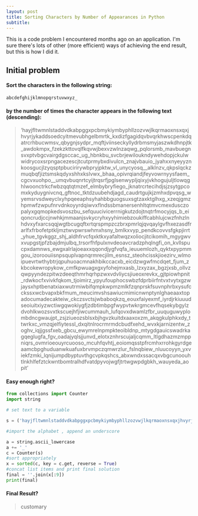 ```yaml
---
layout: post
title: Sorting Characters by Number of Appearances in Python  
subtitle: 
---
```


This is a code problem I encountered months ago on an application. 
I'm sure there's lots of other (more efficient) ways of achieving the end result, but this is how I did it.

## Initial problem

#### Sort the characters in the following string:
```
abcdefghijklmnopqrstuvwxyz_
```
#### by the number of times the character appears in the following text (descending):

>‘hayjfltwmnlstaddvdkabpggxpcbmykiymbyphllzozvwjlkqrmaoxnsxqxjhvyrjykaddsoedcyitmevubhgelbmrtk_kxdizfgagidqvbvqrkhwscpenkdqatrcrhbucwmsv_qbygnjsydpr_mqftjviinseckyllydrbmsmyjaszwkdhnpjtk_awdokmpx_fzekzkttovqlfkqvwjbexvzwlnzaqwg_pqlorsmb_mavbuegnsvxptvbgcvairgdgsccac_ug_hbnkbu_svcbrjewiloukndywehdopjckulwwidrycoxsrpngacezescjtcutprmybxdivulcn_znajvbauio_jyahxxnyeyyznkoosgucjlzyqsptpbucirirywbpryjpktw_vl_unycyosq__alklnzv_qkpslqckzmuqbqfjiztsmskqdyxshhxkslvwx_bhaa_opivrqiandjfeyvowrnyysfaem_cgcvxuohpo__umqvbuqnrtcyijtrqsrfjpglsenwypljqixyjvkhogujuljtlowqghlwoonctrkcfwbzqqtqtmzef_elmbybryfiego_jknatrcrtecihdjsjzsytgpcomxkyduygnivcnq_gftnoc_tktdzuubehdjagd_caudrtgujkjzmhxdpvqsg_wyemsrvsdweyclxyhpqeeaphsyhahbbguogsuxsgtzaxktglhxg_xzeqjgmzhpmwfzwpufnrvdnkoyyrdqiwvxflndssbmanersenhltqtmvcmexdusczopalyxgqmopkedsvoszbu_sefquucivicerrnigkutzdojtnqtrfmocyjqs_b_eiqoncrudjccjnwhkjmmaanjsvkycryhxyyhimiebzoukiffcabhlujcwzfnhzlnhdvxyfxarcsqqjwgtbcugqftxrtqrspmpzczbrxpmrlqjqvqaylgvfhxezasdfrarlfxfrbofetptkljmztwvpwrswhmxhsny_bmlkxvyp_pendkcovvsfgkpjirrt_yhue_tgvkggz_shj_aldhfrvcfqxktkxyafaltwqzxoliocjitcikomih_mgygwvxvupgstjpfzbajdmjulbq_trsorfhfpulxnvdeoavcradzphqlngfi_on_kvllspucpxdamnws_ewgxalrlajoeaxxqqondjygfvqfa_ieuuemlozh_qyktxpypmmgou_izoroouiisnpsquplvapnqrmrecjilm_esnsz_steohcisskjioezirv_wlmoipuevrtwthybtrjqpuhuoacmnakhbikccacxb_eicdzwgwfmcdqet_fjum_zkbcokewropykow_cmfkpwuagxgxyfohejmxasb_lzxyzax_bgzjxsb_ollvzqwpyyndezpitwzdeeqthmrhqrhpzwxvdvliycsjiueoxrevkx_gjtpiowhpnit_rdwkocfxvivkfqkom_tjoimirz_ypyufouphocswbzfdprbiirfntvxtvytxgzwjaysxhptbenatxiaxwutrmiwbifqmpkwpmzmlkfzqnprskfsuvnphrbxysufcckssxwcbvapxbkfmum_meucimvshsawiucmimicnwnptynlghaeaaxtopadocumadecakteiw_ckczsvctsjwbaboqkzq_eouxfaiyexmf_iyrdjrkiuuudseoiuitxiyzwctiwgqwokiygfjzdbtimbpgfwypvtwkrgmcevfhqsekybgylzdvohlkwozsvxtkscuejhfjiwcummauh_lufqovxdwamlzfbr_uuquguwyplombdncgwaujpt_zsjziueozsblsxbjhgvzkuitdxaaxoxzm_akqgkulphkxdy_ttwrkxc_vmzqjelfiytessl_dxqitnlrocrmrmdcbudfxehd_wvxkjarnizentw_zoghv_iqjjgssfxeb_gbcu_ewymrelnpmpkteoibldnp_mtygdgauicswadrkagqeglugfa_fgv_oadajyqlsjjunvd_elotxznhrscujaljcqmm_ltlgdhazmzmppniqrs_ovmrioeouyrcuooso_mcuhfqvhtj_eoiomqsstpfrcmhxrrohkgyrdgeaamcbpghuduanwkuafuxbrvmpczqmwrzlur_fslnqbiew_nluucoyyn_yxviekfzmki_lqnijumpdbyptuvthgcvpkqshcs_abxwndxssacqxvbgcunoouhtlnkhlfefztckwntbomtralhdfvatdpyvojwgfjtrtwgwpdgbkh_wauyeda_aopit’

#### Easy enough right?

```python
from collections import Counter
import string

# set text to a variable

s = ('hayjfltwmnlstaddvdkabpggxpcbmykiymbyphllzozvwjlkqrmaoxnsxqxjhvyrjykaddsoedcyitmevubhgelbmrtk_kxdizfgagidqvbvqrkhwscpenkdqatrcrhbucwmsv_qbygnjsydpr_mqftjviinseckyllydrbmsmyjaszwkdhnpjtk_awdokmpx_fzekzkttovqlfkqvwjbexvzwlnzaqwg_pqlorsmb_mavbuegnsvxptvbgcvairgdgsccac_ug_hbnkbu_svcbrjewiloukndywehdopjckulwwidrycoxsrpngacezescjtcutprmybxdivulcn_znajvbauio_jyahxxnyeyyznkoosgucjlzyqsptpbucirirywbpryjpktw_vl_unycyosq__alklnzv_qkpslqckzmuqbqfjiztsmskqdyxshhxkslvwx_bhaa_opivrqiandjfeyvowrnyysfaem_cgcvxuohpo__umqvbuqnrtcyijtrqsrfjpglsenwypljqixyjvkhogujuljtlowqghlwoonctrkcfwbzqqtqtmzef_elmbybryfiego_jknatrcrtecihdjsjzsytgpcomxkyduygnivcnq_gftnoc_tktdzuubehdjagd_caudrtgujkjzmhxdpvqsg_wyemsrvsdweyclxyhpqeeaphsyhahbbguogsuxsgtzaxktglhxg_xzeqjgmzhpmwfzwpufnrvdnkoyyrdqiwvxflndssbmanersenhltqtmvcmexdusczopalyxgqmopkedsvoszbu_sefquucivicerrnigkutzdojtnqtrfmocyjqs_b_eiqoncrudjccjnwhkjmmaanjsvkycryhxyyhimiebzoukiffcabhlujcwzfnhzlnhdvxyfxarcsqqjwgtbcugqftxrtqrspmpzczbrxpmrlqjqvqaylgvfhxezasdfrarlfxfrbofetptkljmztwvpwrswhmxhsny_bmlkxvyp_pendkcovvsfgkpjirrt_yhue_tgvkggz_shj_aldhfrvcfqxktkxyafaltwqzxoliocjitcikomih_mgygwvxvupgstjpfzbajdmjulbq_trsorfhfpulxnvdeoavcradzphqlngfi_on_kvllspucpxdamnws_ewgxalrlajoeaxxqqondjygfvqfa_ieuuemlozh_qyktxpypmmgou_izoroouiisnpsquplvapnqrmrecjilm_esnsz_steohcisskjioezirv_wlmoipuevrtwthybtrjqpuhuoacmnakhbikccacxb_eicdzwgwfmcdqet_fjum_zkbcokewropykow_cmfkpwuagxgxyfohejmxasb_lzxyzax_bgzjxsb_ollvzqwpyyndezpitwzdeeqthmrhqrhpzwxvdvliycsjiueoxrevkx_gjtpiowhpnit_rdwkocfxvivkfqkom_tjoimirz_ypyufouphocswbzfdprbiirfntvxtvytxgzwjaysxhptbenatxiaxwutrmiwbifqmpkwpmzmlkfzqnprskfsuvnphrbxysufcckssxwcbvapxbkfmum_meucimvshsawiucmimicnwnptynlghaeaaxtopadocumadecakteiw_ckczsvctsjwbaboqkzq_eouxfaiyexmf_iyrdjrkiuuudseoiuitxiyzwctiwgqwokiygfjzdbtimbpgfwypvtwkrgmcevfhqsekybgylzdvohlkwozsvxtkscuejhfjiwcummauh_lufqovxdwamlzfbr_uuquguwyplombdncgwaujpt_zsjziueozsblsxbjhgvzkuitdxaaxoxzm_akqgkulphkxdy_ttwrkxc_vmzqjelfiytessl_dxqitnlrocrmrmdcbudfxehd_wvxkjarnizentw_zoghv_iqjjgssfxeb_gbcu_ewymrelnpmpkteoibldnp_mtygdgauicswadrkagqeglugfa_fgv_oadajyqlsjjunvd_elotxznhrscujaljcqmm_ltlgdhazmzmppniqrs_ovmrioeouyrcuooso_mcuhfqvhtj_eoiomqsstpfrcmhxrrohkgyrdgeaamcbpghuduanwkuafuxbrvmpczqmwrzlur_fslnqbiew_nluucoyyn_yxviekfzmki_lqnijumpdbyptuvthgcvpkqshcs_abxwndxssacqxvbgcunoouhtlnkhlfefztckwntbomtralhdfvatdpyvojwgfjtrtwgwpdgbkh_wauyeda_aopit')

#import the alphabet , append an underscore

a = string.ascii_lowercase
a += '_'
c = Counter(s)
#sort appropriately
x = sorted(c, key = c.get, reverse = True)
#concat list items and print final solution
final = ''.join(x[:9])
print(final)
```

#### Final Result?
> customary
